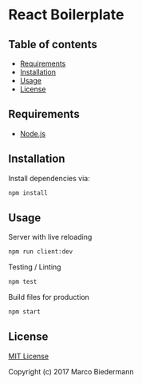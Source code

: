 # React Boilerplate

## Table of contents

* [Requirements](#requirements)
* [Installation](#installation)
* [Usage](#usage)
* [License](#license)

## Requirements

* [Node.js](https://nodejs.org)

## Installation

Install dependencies via:

```sh
npm install
```

## Usage

Server with live reloading

```sh
npm run client:dev
```

Testing / Linting

```sh
npm test
```

Build files for production

```sh
npm start
```

## License

[MIT License](LICENSE)

Copyright (c) 2017 Marco Biedermann
